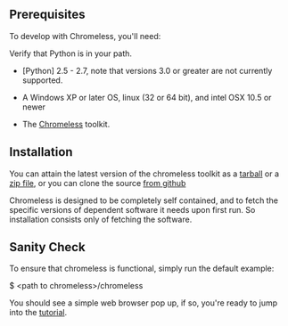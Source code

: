 ## Prerequisites ##

To develop with Chromeless, you'll need:

<span class="aside">
Verify that Python is in your path.
</span>

* [Python] 2.5 - 2.7, note that versions 3.0 or greater are not
  currently supported.

* A Windows XP or later OS, linux (32 or 64 bit), and intel OSX 10.5 or newer

* The [Chromeless] toolkit. 

  [Chromeless]: http://github.com/mozilla/chromeless

## Installation ##

You can attain the latest version of the chromeless toolkit as
a [tarball] or a [zip file], or you can clone the source
[from github]

Chromeless is designed to be completely self contained, and to fetch
the specific versions of dependent software it needs upon first run.
So installation consists only of fetching the software.

  [tarball]: https://github.com/mozilla/chromeless/tarball/master
  [zip file]: https://github.com/mozilla/chromeless/zipball/master
  [from github]: http://github.com/mozilla/chromeless

## Sanity Check ##

To ensure that chromeless is functional, simply run the default
example:

  $ &lt;path to chromeless&gt;/chromeless

You should see a simple web browser pop up, if so, you're ready to 
jump into the [tutorial](#guide/tutorial-first-app).
